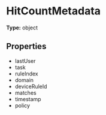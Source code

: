 # HitCountMetadata


**Type:** object

## Properties
* lastUser
* task
* ruleIndex
* domain
* deviceRuleId
* matches
* timestamp
* policy
